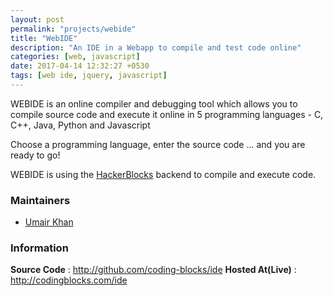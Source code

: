 ```yaml
---
layout: post
permalink: "projects/webide"
title: "WebIDE"
description: "An IDE in a Webapp to compile and test code online"
categories: [web, javascript]
date: 2017-04-14 12:32:27 +0530
tags: [web ide, jquery, javascript]
---
```


WEBIDE is an online compiler and debugging tool which allows you to
compile source code and execute it online in 5 programming
languages - C, C++, Java, Python and Javascript

Choose a programming language, enter the source code ... and you are
ready to go!

WEBIDE is using the [HackerBlocks](http://hackerblocks.com) backend to
 compile and execute code.

### Maintainers

 - [Umair Khan](http://codingblocks.com/omerjerk)


### Information

**Source Code** : <http://github.com/coding-blocks/ide>
**Hosted At(Live)** : <http://codingblocks.com/ide>

